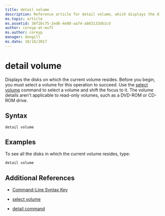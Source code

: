```yaml
---
title: detail volume
description: Reference article for detail volume, which displays the disks on which the current volume resides.
ms.topic: article
ms.assetid: 38f2bc75-2ed6-4e80-aa74-ab83133db1cd
author: coreyp-at-msft
ms.author: coreyp
manager: dongill
ms.date: 10/16/2017
---
```


# detail volume

Displays the disks on which the current volume resides. Before you begin, you must select a volume for this operation to succeed. Use the [select volume](select-volume.md) command to select a volume and shift the focus to it. The volume details aren't applicable to read-only volumes, such as a DVD-ROM or CD-ROM drive.

## Syntax

```
detail volume
```

## Examples

To see all the disks in which the current volume resides, type:

```
detail volume
```

## Additional References

- [Command-Line Syntax Key](command-line-syntax-key.md)

- [select volume](select-volume.md)

- [detail command](detail.md)